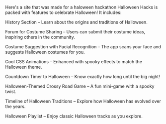 Here's a site that was made for a haloween hackathon Halloween Hacks is packed with features to celebrate Halloween! It includes:

History Section – Learn about the origins and traditions of Halloween. 

Forum for Costume Sharing – Users can submit their costume ideas, inspiring others in the community. 

Costume Suggestion with Facial Recognition – The app scans your face and suggests Halloween costumes for you. 

Cool CSS Animations – Enhanced with spooky effects to match the Halloween theme.

Countdown Timer to Halloween – Know exactly how long until the big night! 

Halloween-Themed Crossy Road Game – A fun mini-game with a spooky twist.

Timeline of Halloween Traditions – Explore how Halloween has evolved over the years. 

Halloween Playlist – Enjoy classic Halloween tracks as you explore.
